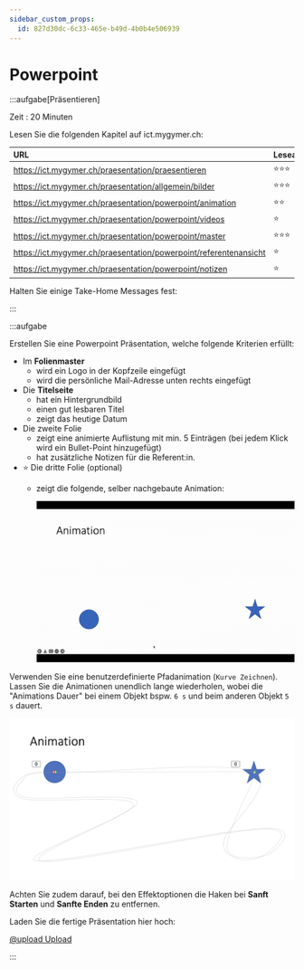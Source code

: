 ```yaml
---
sidebar_custom_props:
  id: 827d30dc-6c33-465e-b49d-4b0b4e506939
---
```


# Powerpoint

:::aufgabe[Präsentieren]
<Answer type="state" webKey="4b512119-1cf9-4132-9765-9291786b20f0" />

Zeit 
: 20 Minuten

Lesen Sie die folgenden Kapitel auf ict.mygymer.ch:

<div className="slim-table">

| URL                                                               | Leseart |
| :---------------------------------------------------------------- | :------ |
| https://ict.mygymer.ch/praesentation/praesentieren                | ⭐️⭐️⭐️     |
| https://ict.mygymer.ch/praesentation/allgemein/bilder             | ⭐️⭐️⭐️     |
| https://ict.mygymer.ch/praesentation/powerpoint/animation         | ⭐️⭐️      |
| https://ict.mygymer.ch/praesentation/powerpoint/videos            | ⭐️       |
| https://ict.mygymer.ch/praesentation/powerpoint/master            | ⭐️⭐️⭐️     |
| https://ict.mygymer.ch/praesentation/powerpoint/referentenansicht | ⭐️       |
| https://ict.mygymer.ch/praesentation/powerpoint/notizen           | ⭐️       |
</div>

Halten Sie einige Take-Home Messages fest:

<Answer type="text" webKey="88bb0a0e-427c-47c4-81dd-90a7437bd500" />

:::

:::aufgabe
<Answer type="state" webKey="99404fa3-59b3-4e3c-bf71-f9ce686b60a3" />

Erstellen Sie eine Powerpoint Präsentation, welche folgende Kriterien erfüllt:
- Im **Folienmaster**
  - wird ein Logo in der Kopfzeile eingefügt
  - wird die persönliche Mail-Adresse unten rechts eingefügt
- Die **Titelseite**
  - hat ein Hintergrundbild
  - einen gut lesbaren Titel
  - zeigt das heutige Datum
- Die zweite Folie
  - zeigt eine animierte Auflistung mit min. 5 Einträgen (bei jedem Klick wird ein Bullet-Point hinzugefügt)
  - hat zusätzliche Notizen für die Referent:in.
- ⭐ Die dritte Folie (optional)
  - zeigt die folgende, selber nachgebaute Animation:

    ![--width=100%](images/02-ppt-animation.gif)

<Hint>

Verwenden Sie eine benutzerdefinierte Pfadanimation (`Kurve Zeichnen`). Lassen Sie die Animationen unendlich lange wiederholen, wobei die "Animations Dauer" bei einem Objekt bspw. `6 s` und beim anderen Objekt `5 s` dauert.

![](images/02-path-hint.png)

Achten Sie zudem darauf, bei den Effektoptionen die Haken bei **Sanft Starten** und **Sanfte Enden** zu entfernen.
</Hint>


Laden Sie die fertige Präsentation hier hoch:

[@upload Upload](https://erzbe-my.sharepoint.com/:f:/g/personal/balthasar_hofer_gbsl_ch/EtZY3FqEE_BGvkazF5ku1MUBgBGqe8pxum4wOhz1EA4KcA)

:::
